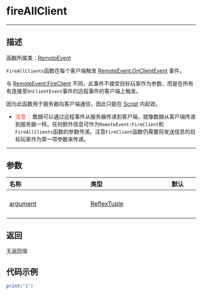 # fireAllClient
-----------------------------------------------------------------------------------------
## 描述

函数所属类：[RemotoEvent](/Api/Class/Script/RemoteEvent.md)

`FireAllClients`函数在每个客户端触发 [RemoteEvent.OnClientEvent](/Api/Class/Script/RemoteEvent_F/OnClientNotify.md) 事件。

与 [RemoteEvent:FireClient](/Api/Class/Script/RemoteEvent_F/fireClient.md) 不同，此事件不接受目标玩家作为参数，而是在所有有连接至`OnClientEvent`事件的远程事件的客户端上触发。

因为此函数用于服务器向客户端通信，因此只能在 [Script](/Api/Class/Script/ScriptObject.md) 内起效。


- <font color="ff3333">注意：</font>
数据可以通过远程事件从服务器传递到客户端，就像数据从客户端传递到服务器一样。任何额外信息可作为`RemoteEvent:FireClient`和`FireAllClients`函数的参数传递。注意`FireClient`函数仍需要将发送信息的目标玩家作为第一项参数来传递。

-----------------------------------------------------------------------------------------
## 参数


|<div style="width:200px">名称</div>|<div style="width:200px">类型</div>|<div style="width:200px">默认</div>|<div style="width:200px">描述</div>|
|:--------------------|:--------------------|:--------------------|:--------------------|
|[argument]()      | [ReflexTuple](/Api/DataType/tuple.md) ||传入 [RemoteEvent.OnServerNotify](/Api/Class/Script/RemoteEvent_F/OnServerNotify.md) 方法的参数|


## 返回

无返回值

## 代码示例

```lua
print("1")

```